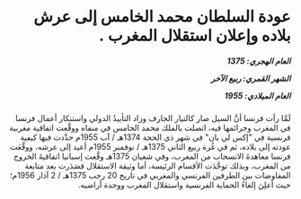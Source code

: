 <h1 dir="rtl">عودة السلطان محمد الخامس إلى عرش بلاده وإعلان استقلال المغرب .</h1>

<h5 dir="rtl">العام الهجري:  1375

الشهر القمري: ربيع الآخر

العام الميلادي: 1955</h5>

<p dir="rtl">لَمَّا رأت فرنسا أنَّ السيل صار كالتيار الجارف وزاد التأييدُ الدولي واستنكار أعمال فرنسا في المغرب وجرائمها فيه، اتصلت بالملك محمد الخامس في منفاه ووقَّعت اتفاقية مغربية فرنسية في "إكس لي بان" في شهر ذي الحجة 1374هـ / آب 1955م حدَّدت فيها كيفية عودته إلى بلاده، ثم في غُرة ربيع الثاني 1375هـ / نوفمبر 1955م أعيد إلى عرشه، ووقَّعَت فرنسا معاهدةَ الانسحاب من المغرب، وفي شعبان 1375هـ  وقَّعت إسبانيا اتفاقيةَ الخروج من المغرب، وبذلك توحَّدَت الأقسام الرئيسة، أما وثيقة الاستقلال فصَدَرت بعد متابعة المفاوضات بين الطرفين الفرنسي والمغربي في تاريخ 20 رجب 1375هـ / 2 آذار 1956م؛ حيث أعلِنَ إلغاءُ الحماية الفرنسية واستقلال المغرب ووحدة أراضيه.</p></br>
